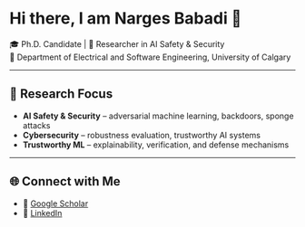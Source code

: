 # Hi there, I am Narges Babadi 👋

🎓 Ph.D. Candidate | 🔬 Researcher in AI Safety & Security  
📍 Department of Electrical and Software Engineering, University of Calgary

---

## 🧠 Research Focus
- **AI Safety & Security** – adversarial machine learning, backdoors, sponge attacks  
- **Cybersecurity** – robustness evaluation, trustworthy AI systems  
- **Trustworthy ML** – explainability, verification, and defense mechanisms  

---

## 🌐 Connect with Me
- 🔗 [Google Scholar](https://scholar.google.ca/citations?user=XRjtSQoAAAAJ&hl=en&oi=ao)  
- 🔗 [LinkedIn](https://www.linkedin.com/in/nargesbabadi/) 

